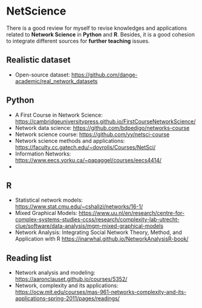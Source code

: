 # NetScience

There is a good review for myself to revise knowledges and applications related to **Network Science** in **Python** and **R**. Besides, it is a good cohesion to integrate different sources for **further teaching** issues.

## Realistic dataset
- Open-source dataset: https://github.com/dange-academic/real_network_datasets

## Python
- A First Course in Network Science: https://cambridgeuniversitypress.github.io/FirstCourseNetworkScience/
- Network data science: https://github.com/bdpedigo/networks-course
- Network science course: https://github.com/yy/netsci-course
- Network science methods and applications: https://faculty.cc.gatech.edu/~dovrolis/Courses/NetSci/
- Information Networks: https://www.eecs.yorku.ca/~papaggel/courses/eecs4414/
- 

## R
- Statistical network models: https://www.stat.cmu.edu/~cshalizi/networks/16-1/
- Mixed Graphical Models: https://www.uu.nl/en/research/centre-for-complex-systems-studies-ccss/research/complexity-lab-utrecht-clue/software/data-analysis/mgm-mixed-graphical-models
- Network Analysis: Integrating Social Network Theory, Method, and Application with R https://inarwhal.github.io/NetworkAnalysisR-book/

## Reading list
- Network analysis and modeling: https://aaronclauset.github.io/courses/5352/
- Network, complexity and its applications: https://ocw.mit.edu/courses/mas-961-networks-complexity-and-its-applications-spring-2011/pages/readings/
